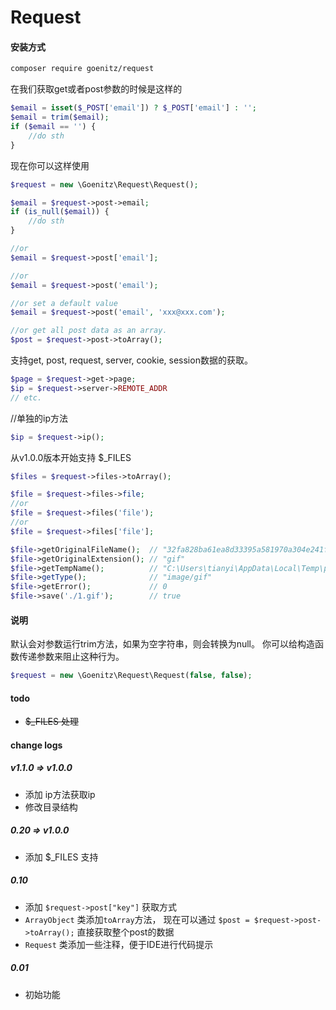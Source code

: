 Request
===========

#### 安装方式

```bash
composer require goenitz/request
```

在我们获取get或者post参数的时候是这样的

```php
$email = isset($_POST['email']) ? $_POST['email'] : '';
$email = trim($email);
if ($email == '') {
    //do sth
}
```

现在你可以这样使用

```php
$request = new \Goenitz\Request\Request();

$email = $request->post->email;
if (is_null($email)) {
    //do sth
}

//or
$email = $request->post['email'];

//or
$email = $request->post('email');

//or set a default value
$email = $request->post('email', 'xxx@xxx.com');

//or get all post data as an array.
$post = $request->post->toArray();
```

支持get, post, request, server, cookie, session数据的获取。

```php
$page = $request->get->page;
$ip = $request->server->REMOTE_ADDR
// etc.
```

//单独的ip方法

```php
$ip = $request->ip();
```

从v1.0.0版本开始支持 $_FILES

```php
$files = $request->files->toArray();

$file = $request->files->file;
//or
$file = $request->files('file');
//or
$file = $request->files['file'];

$file->getOriginalFileName();  // "32fa828ba61ea8d33395a581970a304e241f5884.gif"
$file->getOriginalExtension(); // "gif"
$file->getTempName();          // "C:\Users\tianyi\AppData\Local\Temp\php363C.tmp"
$file->getType();              // "image/gif"
$file->getError();             // 0
$file->save('./1.gif');        // true
```


#### 说明

默认会对参数运行trim方法，如果为空字符串，则会转换为null。 
你可以给构造函数传递参数来阻止这种行为。

```php
$request = new \Goenitz\Request\Request(false, false);
```

#### todo

- <del>$_FILES 处理 <del>

#### change logs

##### v1.1.0 => v1.0.0

- 添加 ip方法获取ip
- 修改目录结构

##### 0.20 => v1.0.0

- 添加 $_FILES 支持

##### 0.10

- 添加 `$request->post["key"]` 获取方式
- `ArrayObject` 类添加`toArray`方法， 现在可以通过 `$post = $request->post->toArray();` 直接获取整个post的数据
- `Request` 类添加一些注释，便于IDE进行代码提示

##### 0.01

- 初始功能

